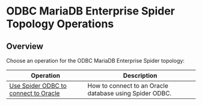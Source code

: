 # ODBC MariaDB Enterprise Spider Topology Operations

## Overview

Choose an operation for the ODBC MariaDB Enterprise Spider topology:

| Operation                                                                       | Description                                             |
| ------------------------------------------------------------------------------- | ------------------------------------------------------- |
| [Use Spider ODBC to connect to Oracle](use-spider-odbc-to-connect-to-oracle.md) | How to connect to an Oracle database using Spider ODBC. |
